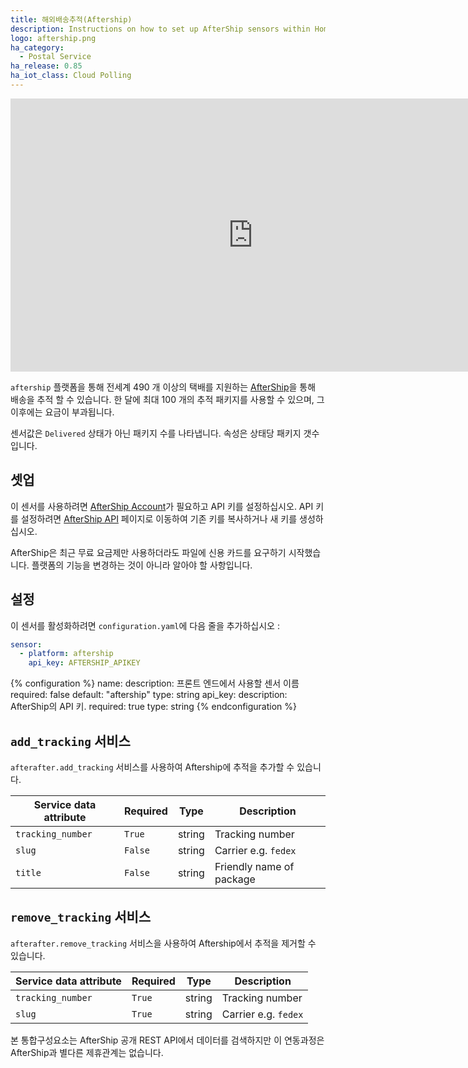 ```yaml
---
title: 해외배송추적(Aftership)
description: Instructions on how to set up AfterShip sensors within Home Assistant.
logo: aftership.png
ha_category:
  - Postal Service
ha_release: 0.85
ha_iot_class: Cloud Polling
---
```


<div class='videoWrapper'>
<iframe width="776" height="437" src="https://www.youtube.com/embed/5cdcq_Hxyao" frameborder="0" allow="accelerometer; autoplay; encrypted-media; gyroscope; picture-in-picture" allowfullscreen></iframe>
</div>

`aftership` 플랫폼을 통해 전세계 490 개 이상의 택배를 지원하는 [AfterShip](https://www.aftership.com)을 통해 배송을 추적 할 수 있습니다. 한 달에 최대 100 개의 추적 패키지를 사용할 수 있으며, 그 이후에는 요금이 부과됩니다.

센서값은 `Delivered` 상태가 아닌 패키지 수를 나타냅니다. 속성은 상태당 패키지 갯수입니다.

## 셋업

이 센서를 사용하려면 [AfterShip Account](https://accounts.aftership.com/register)가 필요하고 API 키를 설정하십시오. API 키를 설정하려면 [AfterShip API](https://accounts.aftership.com/register) 페이지로 이동하여 기존 키를 복사하거나 새 키를 생성하십시오.

<div class='note info'>
AfterShip은 최근 무료 요금제만 사용하더라도 파일에 신용 카드를 요구하기 시작했습니다. 플랫폼의 기능을 변경하는 것이 아니라 알아야 할 사항입니다.
</div>

## 설정

이 센서를 활성화하려면 `configuration.yaml`에 다음 줄을 추가하십시오 :

```yaml
sensor:
  - platform: aftership
    api_key: AFTERSHIP_APIKEY
```

{% configuration %}
name:
  description: 프론트 엔드에서 사용할 센서 이름
  required: false
  default: "aftership"
  type: string
api_key:
  description: AfterShip의 API 키.
  required: true
  type: string
{% endconfiguration %}

## `add_tracking` 서비스

 `afterafter.add_tracking` 서비스를 사용하여 Aftership에 추적을 추가할 수 있습니다.

| Service data attribute | Required | Type | Description |
| ---------------------- | -------- | -------- | ----------- |
| `tracking_number` | `True` | string | Tracking number
| `slug` | `False` | string | Carrier e.g. `fedex`
| `title` | `False` | string | Friendly name of package

## `remove_tracking` 서비스

 `afterafter.remove_tracking` 서비스을 사용하여 Aftership에서 추적을 제거할 수 있습니다.

| Service data attribute | Required | Type | Description |
| ---------------------- | -------- | -------- | ----------- |
| `tracking_number` | `True` | string | Tracking number
| `slug` | `True` | string | Carrier e.g. `fedex`

<div class='note info'>
본 통합구성요소는 AfterShip 공개 REST API에서 데이터를 검색하지만 이 연동과정은 AfterShip과 별다른 제휴관계는 없습니다.
</div>
